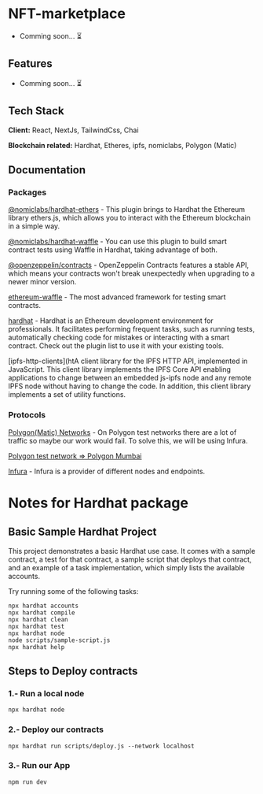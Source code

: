 # NFT-marketplace

- Comming soon... ⏳

## Features

- Comming soon... ⏳

## Tech Stack

**Client:** React, NextJs, TailwindCss, Chai

**Blockchain related:** Hardhat, Etheres, ipfs, nomiclabs, Polygon (Matic)

## Documentation

### Packages

[@nomiclabs/hardhat-ethers](https://www.npmjs.com/package/@nomiclabs/hardhat-ethers) - This plugin brings to Hardhat the Ethereum library ethers.js, which allows you to interact with the Ethereum blockchain in a simple way.

[@nomiclabs/hardhat-waffle](https://www.npmjs.com/package/@nomiclabs/hardhat-waffle) - You can use this plugin to build smart contract tests using Waffle in Hardhat, taking advantage of both.

[@openzeppelin/contracts](https://www.npmjs.com/package/@openzeppelin/contracts) - OpenZeppelin Contracts features a stable API, which means your contracts won't break unexpectedly when upgrading to a newer minor version.

[ethereum-waffle](https://www.npmjs.com/package/ethereum-waffle) - The most advanced framework for testing smart contracts.

[hardhat](https://www.npmjs.com/package/hardhat) - Hardhat is an Ethereum development environment for professionals. It facilitates performing frequent tasks, such as running tests, automatically checking code for mistakes or interacting with a smart contract. Check out the plugin list to use it with your existing tools.

[ipfs-http-clients](htA client library for the IPFS HTTP API, implemented in JavaScript. This client library implements the IPFS Core API enabling applications to change between an embedded js-ipfs node and any remote IPFS node without having to change the code. In addition, this client library implements a set of utility functions.

### Protocols

[Polygon(Matic) Networks](https://docs.polygon.technology/docs/develop/network-details/network) - On Polygon test networks there are a lot of traffic so maybe our work would fail. To solve this, we will be using Infura.

[Polygon test network => Polygon Mumbai](https://docs.polygon.technology/docs/develop/network-details/network)

[Infura](https://infura.io/) - Infura is a provider of different nodes and endpoints.

# Notes for Hardhat package

## Basic Sample Hardhat Project

This project demonstrates a basic Hardhat use case. It comes with a sample contract, a test for that contract, a sample script that deploys that contract, and an example of a task implementation, which simply lists the available accounts.

Try running some of the following tasks:

```shell
npx hardhat accounts
npx hardhat compile
npx hardhat clean
npx hardhat test
npx hardhat node
node scripts/sample-script.js
npx hardhat help
```

## Steps to Deploy contracts

### 1.- Run a local node

```shell
npx hardhat node
```

### 2.- Deploy our contracts

```shell
npx hardhat run scripts/deploy.js --network localhost
```

### 3.- Run our App

```shell
npm run dev
```
